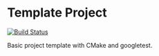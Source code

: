 # Template Project

[![Build Status](https://travis-ci.com/bijn/cmake-template.svg?branch=master)](https://travis-ci.com/bijn/cmake-template)

Basic project template with CMake and googletest.
